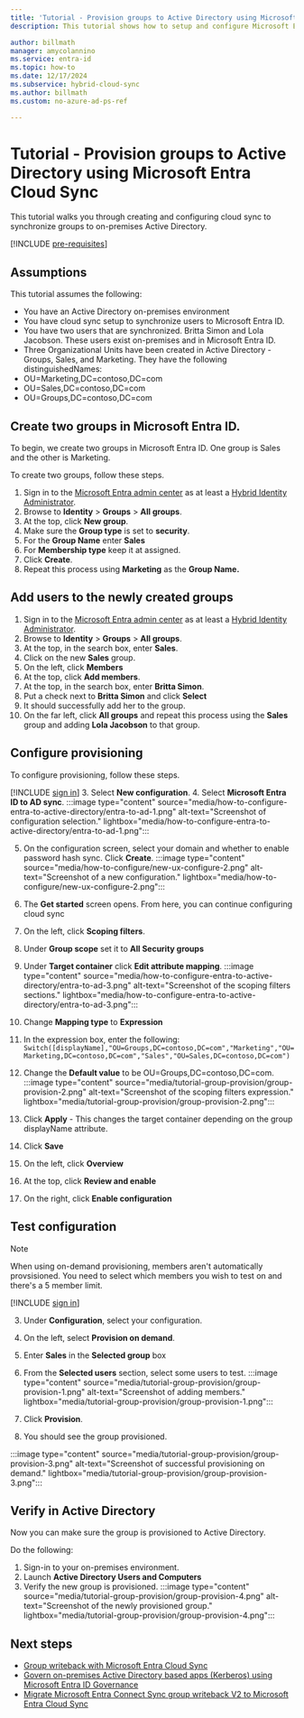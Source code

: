 ```yaml
---
title: 'Tutorial - Provision groups to Active Directory using Microsoft Entra Cloud Sync'
description: This tutorial shows how to setup and configure Microsoft Entra Cloud Sync's Group Provision to AD with cloud sync.

author: billmath
manager: amycolannino
ms.service: entra-id
ms.topic: how-to
ms.date: 12/17/2024
ms.subservice: hybrid-cloud-sync
ms.author: billmath
ms.custom: no-azure-ad-ps-ref

---
```


# Tutorial - Provision groups to Active Directory using Microsoft Entra Cloud Sync

This tutorial walks you through creating and configuring cloud sync to synchronize groups to on-premises Active Directory. 

[!INCLUDE [pre-requisites](../includes/gpad-prereqs.md)]

## Assumptions
This tutorial assumes the following:
- You have an Active Directory on-premises environment
- You have cloud sync setup to synchronize users to Microsoft Entra ID.
- You have two users that are synchronized.  Britta Simon and Lola Jacobson.  These users exist on-premises and in Microsoft Entra ID.
- Three Organizational Units have been created in Active Directory - Groups, Sales, and Marketing.  They have the following distinguishedNames:  
 - OU=Marketing,DC=contoso,DC=com
 - OU=Sales,DC=contoso,DC=com
 - OU=Groups,DC=contoso,DC=com

## Create two groups in Microsoft Entra ID.
To begin, we create two groups in Microsoft Entra ID.  One group is Sales and the other is Marketing.

To create two groups, follow these steps.

1. Sign in to the [Microsoft Entra admin center](https://entra.microsoft.com) as at least a [Hybrid Identity Administrator](~/identity/role-based-access-control/permissions-reference.md#hybrid-identity-administrator).
2. Browse to **Identity** > **Groups** > **All groups**.
3.  At the top, click **New group**.
4.  Make sure the **Group type** is set to **security**.
5.  For the **Group Name** enter **Sales**
6.  For **Membership type** keep it at assigned.
7.  Click **Create**.
8.  Repeat this process using **Marketing** as the **Group Name.**


## Add users to the newly created groups
1. Sign in to the [Microsoft Entra admin center](https://entra.microsoft.com) as at least a [Hybrid Identity Administrator](~/identity/role-based-access-control/permissions-reference.md#hybrid-identity-administrator).
2. Browse to **Identity** > **Groups** > **All groups**.
3. At the top, in the search box, enter **Sales**.
4. Click on the new **Sales** group.
5. On the left, click **Members**
6. At the top, click **Add members**.
7. At the top, in the search box, enter **Britta Simon**.
8. Put a check next to **Britta Simon** and click **Select**
9. It should successfully add her to the group.
10. On the far left, click **All groups** and repeat this process using the **Sales** group and adding **Lola Jacobson** to that group.


## Configure provisioning
To configure provisioning, follow these steps.

   [!INCLUDE [sign in](../../../includes/cloud-sync-sign-in.md)]
   3. Select **New configuration**.
   4. Select **Microsoft Entra ID to AD sync**.
   :::image type="content" source="media/how-to-configure-entra-to-active-directory/entra-to-ad-1.png" alt-text="Screenshot of configuration selection." lightbox="media/how-to-configure-entra-to-active-directory/entra-to-ad-1.png":::

   5. On the configuration screen, select your domain and whether to enable password hash sync. Click **Create**. 
    :::image type="content" source="media/how-to-configure/new-ux-configure-2.png" alt-text="Screenshot of a new configuration." lightbox="media/how-to-configure/new-ux-configure-2.png":::

   6. The **Get started** screen opens. From here, you can continue configuring cloud sync
   7. On the left, click **Scoping filters**.
   8. Under **Group scope** set it to **All Security groups**
   9.  Under **Target container** click **Edit attribute mapping**.
     :::image type="content" source="media/how-to-configure-entra-to-active-directory/entra-to-ad-3.png" alt-text="Screenshot of the scoping filters sections." lightbox="media/how-to-configure-entra-to-active-directory/entra-to-ad-3.png":::

   10.  Change **Mapping type** to **Expression**
   11. In the expression box, enter the following:
     ```Switch([displayName],"OU=Groups,DC=contoso,DC=com","Marketing","OU=Marketing,DC=contoso,DC=com","Sales","OU=Sales,DC=contoso,DC=com") ```
   12. Change the **Default value** to be OU=Groups,DC=contoso,DC=com.
     :::image type="content" source="media/tutorial-group-provision/group-provision-2.png" alt-text="Screenshot of the scoping filters expression." lightbox="media/tutorial-group-provision/group-provision-2.png":::

   13. Click **Apply** - This changes the target container depending on the group displayName attribute.
   14. Click **Save**
   15. On the left, click **Overview**
   16. At the top, click **Review and enable**
   17. On the right, click **Enable configuration**


## Test configuration 
>[!NOTE]
>When using on-demand provisioning, members aren't automatically provsisioned. You need to select which members you wish to test on and there's a 5 member limit.

 [!INCLUDE [sign in](../../../includes/cloud-sync-sign-in.md)]

 3. Under **Configuration**, select your configuration.
 4. On the left, select **Provision on demand**.
 5. Enter **Sales** in the **Selected group** box
 6. From the **Selected users** section, select some users to test.
   :::image type="content" source="media/tutorial-group-provision/group-provision-1.png" alt-text="Screenshot of adding members." lightbox="media/tutorial-group-provision/group-provision-1.png":::

 7. Click **Provision**.
 8. You should see the group provisioned.
 
   :::image type="content" source="media/tutorial-group-provision/group-provision-3.png" alt-text="Screenshot of successful provisioning on demand." lightbox="media/tutorial-group-provision/group-provision-3.png":::

## Verify in Active Directory
Now you can make sure the group is provisioned to Active Directory.

Do the following:

1.  Sign-in to your on-premises environment.
2.  Launch **Active Directory Users and Computers**
3.  Verify the new group is provisioned.
   :::image type="content" source="media/tutorial-group-provision/group-provision-4.png" alt-text="Screenshot of the newly provisioned group." lightbox="media/tutorial-group-provision/group-provision-4.png":::



## Next steps 
- [Group writeback with Microsoft Entra Cloud Sync ](../group-writeback-cloud-sync.md)
- [Govern on-premises Active Directory based apps (Kerberos) using Microsoft Entra ID Governance](govern-on-premises-groups.md)
- [Migrate Microsoft Entra Connect Sync group writeback V2 to Microsoft Entra Cloud Sync](migrate-group-writeback.md)
